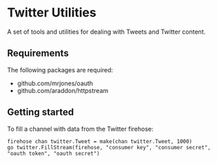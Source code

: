 # Twitter Utilities
A set of tools and utilities for dealing with Tweets and Twitter content.

## Requirements
The following packages are required:
 - github.com/mrjones/oauth
 - github.com/araddon/httpstream

## Getting started
To fill a channel with data from the Twitter firehose:

    firehose chan twitter.Tweet = make(chan twitter.Tweet, 1000)
    go twitter.FillStream(firehose, "consumer key", "consumer secret", "oauth token", "oauth secret")